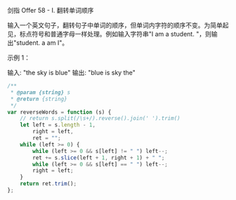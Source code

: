 剑指 Offer 58 - I. 翻转单词顺序

输入一个英文句子，翻转句子中单词的顺序，但单词内字符的顺序不变。为简单起见，标点符号和普通字母一样处理。例如输入字符串"I am a student. "，则输出"student. a am I"。

示例 1：

输入: "the sky is blue"
输出: "blue is sky the"

```js
/**
 * @param {string} s
 * @return {string}
 */
var reverseWords = function (s) {
    // return s.split(/\s+/).reverse().join(' ').trim()
    let left = s.length - 1,
        right = left,
        ret = "";
    while (left >= 0) {
        while (left >= 0 && s[left] != " ") left--;
        ret += s.slice(left + 1, right + 1) + " ";
        while (left >= 0 && s[left] == " ") left--;
        right = left;
    }
    return ret.trim();
};
```
